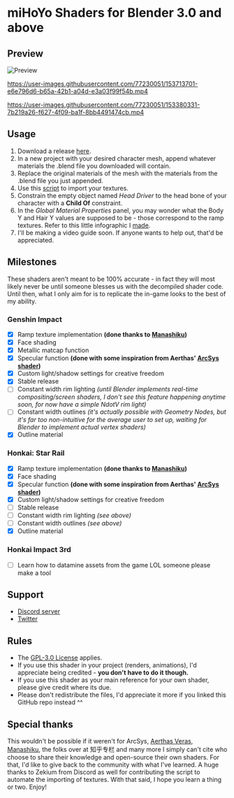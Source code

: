 # miHoYo Shaders for Blender 3.0 and above

## Preview
![Preview](https://pbs.twimg.com/media/FFG9XFZVIAEGbax?format=jpg)

https://user-images.githubusercontent.com/77230051/153713701-e6e796d6-b65a-42b1-a04d-e3a03f99f54b.mp4

https://user-images.githubusercontent.com/77230051/153380331-7b219a26-f627-4f09-ba1f-8bb4491474cb.mp4

## Usage
1. Download a release [here](https://github.com/Festivize/Blender-miHoYo-Shaders/releases).
2. In a new project with your desired character mesh, append whatever materials the .blend file you downloaded will contain.
3. Replace the original materials of the mesh with the materials from the .blend file you just appended.
4. Use this [script](https://github.com/Festivize/Blender-miHoYo-Shaders/tree/main/scripts/genshin-import.py) to import your textures.
5. Constrain the empty object named *Head Driver* to the head bone of your character with a **Child Of** constraint.
6. In the *Global Material Properties* panel, you may wonder what the Body Y and Hair Y values are supposed to be - those correspond to the ramp textures. Refer to this little infographic I [made](https://i.imgur.com/r7BqTBV.png).
7. I'll be making a video guide soon. If anyone wants to help out, that'd be appreciated.

## Milestones
These shaders aren't meant to be 100% accurate - in fact they will most likely never be until someone blesses us with the decompiled shader code. Until then, what I only aim for is to replicate the in-game looks to the best of my ability.

### Genshin Impact
- [x] Ramp texture implementation **(done thanks to [Manashiku](https://github.com/Manashiku/MMDGenshin/))**
- [x] Face shading
- [x] Metallic matcap function
- [x] Specular function **(done with some inspiration from Aerthas' [ArcSys shader](https://github.com/Aerthas/BLENDER-Arc-System-Works-Shader))**
- [x] Custom light/shadow settings for creative freedom
- [x] Stable release
- [ ] Constant width rim lighting *(until Blender implements real-time compositing/screen shaders, I don't see this feature happening anytime soon, for now have a simple NdotV rim light)*
- [ ] Constant width outlines *(it's actually possible with Geometry Nodes, but it's far too non-intuitive for the average user to set up, waiting for Blender to implement actual vertex shaders)*
- [x] Outline material

### Honkai: Star Rail
- [x] Ramp texture implementation **(done thanks to [Manashiku](https://github.com/Manashiku/MMDGenshin/))**
- [x] Face shading
- [x] Specular function **(done with some inspiration from Aerthas' [ArcSys shader](https://github.com/Aerthas/BLENDER-Arc-System-Works-Shader))**
- [x] Custom light/shadow settings for creative freedom
- [ ] Stable release
- [ ] Constant width rim lighting *(see above)*
- [ ] Constant width outlines *(see above)*
- [x] Outline material

### Honkai Impact 3rd
- [ ] Learn how to datamine assets from the game LOL someone please make a tool

## Support
- [Discord server](https://discord.gg/Sp9vDCvWRW)
- [Twitter](https://twitter.com/Festivizing)

## Rules
- The [GPL-3.0 License](https://github.com/Festivize/Blender-miHoYo-Shaders/blob/main/LICENSE) applies.
- If you use this shader in your project (renders, animations), I'd appreciate being credited - **you don't have to do it though.**
- If you use this shader as your main reference for your own shader, please give credit where its due.
- Please don't redistribute the files, I'd appreciate it more if you linked this GitHub repo instead ^^

## Special thanks
This wouldn't be possible if it weren't for ArcSys, [Aerthas Veras](https://github.com/Aerthas/), [Manashiku](https://github.com/Manashiku/), the folks over at 知乎专栏 and many more I simply can't cite who choose to share their knowledge and open-source their own shaders. For that, I'd like to give back to the community with what I've learned. A huge thanks to Zekium from Discord as well for contributing the script to automate the importing of textures. With that said, I hope you learn a thing or two. Enjoy!